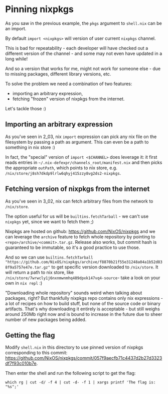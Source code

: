 # Pinning nixpkgs

As you saw in the previous example, the `pkgs` argument to `shell.nix` can be an import.

By default `import <nixpkgs>` will version of user current `nixpkgs` channel. 

This is bad for repeatability - each developer will have checked out a different version of the channel - and some may not even have updated in a long while!

And so a version that works for me, might not work for someone else - due to missing packages, different library versions, etc.

To solve the problem we need a combination of two features:
- importing an arbitrary expression,
- fetching "frozen" version of nixpkgs from the internet.

Let's tackle those :)

## Importing an arbitrary expression

As you've seen in 2_03, nix `import` expression can pick any nix file on the filesystem by passing a path as argument. This can even be a path to something in nix store :)

In fact, the "special" version of `import <$CHANNEL>` does leverage it: it first reads entries in `~/.nix-defexpr/channels_root/manifest.nix` and then picks the appropriate `outPath`, which points to nix store, e.g. `/nix/store/j8sh7dkdp9lrlw6qhyj415zzy8vg2ds2-nixpkgs`.

## Fetching version of nixpkgs from the internet

As you've seen in 3_02, nix can fetch arbitrary files from the network to `/nix/store`. 

The option useful for us will be `builtins.fetchTarball` - we can't use `nixpkgs` yet, since we want to fetch them ;)

Nixpkgs are hosted on github: https://github.com/NixOS/nixpkgs and we can leverage the `archive` feature to fetch whole repository by pointing to `<repo>/archive/<commit>.tar.gz`.
Release also works, but commit hash is guaranteed to be immutable, so it's a good practice to use those.

And so we can use `builtins.fetchTarball "https://github.com/NixOS/nixpkgs/archive/f8870b21f55e31248a04a1b52d838f9a5757e47e.tar.gz"` to get specific version downloaded to `/nix/store`. It will return a path to nix store, like `/nix/store/7wrwcly1j6nxnmwnmhq489dpxk147vq4-source`- take a look on your own in `nix repl` :)

"Downloading whole repository" sounds weird when talking about packages, right? But thankfully nixpkgs repo contains only nix expressions - a lot of recipes on how to build stuff, but none of the source code or binary artifacts.
That's why downloading it entirely is acceptable - but still weighs around 250Mb right now and is bound to increase in the future due to sheer number of new packages being added.

## Getting the flag

Modify `shell.nix` in this directory to use pinned version of nixpkgs corresponding to this commit: https://github.com/NixOS/nixpkgs/commit/057f9aecfb71c4437d2b27d3323df7f93c010b7e.

Then enter the shell and run the following script to get the flag:

```
which rg | cut -d/ -f 4 | cut -d- -f 1 | xargs printf 'The flag is: "%s";'
```

